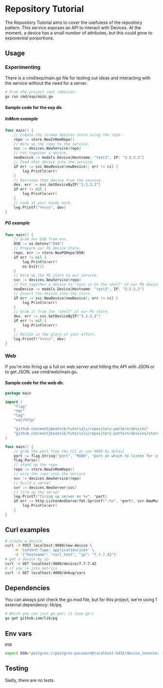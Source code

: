 # Repository Tutorial 
The Repository Tutorial aims to cover the usefuless of the repository pattern. This service exposes an API to interact with Devices. At the moment, a device has a small number of attributes, but this could grow to exponential porportions. 

## Usage 
### Experimenting
There is a cmd/exp/main.go file for testing out ideas and interacting with the service without the need for a server. 

```bash
# From the project root /devices. 
go run cmd/exp/main.go
```

#### Sample code for the exp dir.
##### InMem example 
```go
func main() {
	// Create the in-mem devices store using the repo.
	repo := store.NewInMemRepo()
	// Wire up the repo to the service.
	svc := devices.NewService(repo)
	// Put together a device.
	newDevice := models.Device{Hostname: "test3", IP: "3.3.3.3"}
	// Feed that device into the service.
	if err := svc.NewDevice(newDevice); err != nil {
		log.Println(err)
	}
	// Retrieve that device from the service.
	dev, err := svc.GetDeviceByIP("3.3.3.3")
	if err != nil {
		log.Println(err)
	}
	// Look at your handy work.
	log.Printf("%+v\n", dev)
}
```

##### PG example 
```go
func main() {
	// Grab our DSN from env.
	DSN := os.Getenv("DSN")
	// Prepare our PG device Store.
	repo, err := store.NewPGRepo(DSN)
	if err != nil {
		log.Println(err)
		os.Exit(1)
	}
	// Wire up the PG store to our service.
	svc := devices.NewService(repo)
	// Put together a device to "toss it on the shelf" of our PG device store.
	newDevice := models.Device{Hostname: "test3", IP: "3.3.3.3"}
	// Insert the device into the store.
	if err := svc.NewDevice(newDevice); err != nil {
		log.Println(err)
	}
	// Grab it from the "shelf" of our PG store.
	dev, err := svc.GetDeviceByIP("3.3.3.3")
	if err != nil {
		log.Println(err)
	}
	// Relish in the glory of your effort.
	log.Printf("%+v\n", dev)
}
```

### Web 
If you're into firing up a full on web server and hitting the API with JSON or to get JSON, use cmd/web/main.go. 

#### Sample code for the web dir. 
```go
package main

import (
	"flag"
	"fmt"
	"log"
	"net/http"

	"github.com/montybeatnik/tutorials/repository-pattern/devices"
	"github.com/montybeatnik/tutorials/repository-pattern/devices/store"
)

func main() {
	// grab the port from the CLI or use 9080 by defaul
	port := flag.String("port", "9080", "port on which to listen for incoming requests")
	flag.Parse()
	// stand up the repo
	repo := store.NewInMemRepo()
	// wire the repo into the service
	svc := devices.NewService(repo)
	// build a server
	svr := devices.NewServer(svc)
	// fire up the server
	log.Printf("firing up server on %v", *port)
	if err := http.ListenAndServe(fmt.Sprintf(":%v", *port), svr.NewMux()); err != nil {
		log.Println(err)
	}
}
```

## Curl examples 
```bash
# create a device
curl -X POST localhost:9080/new-device \
    -H 'Content-Type: application/json' \
    -d '{"hostname": "curl_test", "ip": "7.7.7.42"}'
# get a device by ip
curl -X GET localhost:9080/device/7.7.7.42
# if you're into metrics
curl -X GET localhost:4000/debug/vars
```

## Dependencies
You can always just check the go.mod file, but for this project, we're using 1 external dependency: lib/pq. 

```bash
# Which you can just go get: (I love go!)
go get github.com/lib/pq
```

## Env vars
`DSN` 
```bash
export DSN="postgres://postgres:password@localhost:5432/device_inventory?sslmode=disable"
```

## Testing
Sadly, there are no tests. 